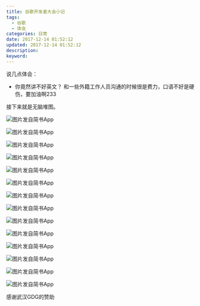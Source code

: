```yaml
---
title: 谷歌开发者大会小记
tags:
  - 谷歌
  - 体会
categories: 日常
date: 2017-12-14 01:52:12
updated: 2017-12-14 01:52:12
description:
keyword:
---
```




<!-- more -->

说几点体会：

- 你竟然讲不好英文？
  和一些外籍工作人员沟通的时候很是费力，口语不好是硬伤，要加油啊233



接下来就是无脑堆图。

![图片发自简书App](https://ws3.sinaimg.cn/large/006tKfTcly1fs3v0toy00j31hc0u0qb6.jpg)


![图片发自简书App](https://ws3.sinaimg.cn/large/006tKfTcly1fs3v0umuezj30ku0fntbd.jpg)

![图片发自简书App](https://ws3.sinaimg.cn/large/006tKfTcly1fs3v0w5i69j31kw23v4qp.jpg)

![图片发自简书App](https://ws1.sinaimg.cn/large/006tKfTcly1fs3v0yh46lj31kw23v4qp.jpg)

![图片发自简书App](https://ws3.sinaimg.cn/large/006tKfTcly1fs3v0zucu1j31kw23v7wh.jpg)

![图片发自简书App](https://ws2.sinaimg.cn/large/006tKfTcly1fs3v11l7ypj31kw16onaz.jpg)


![图片发自简书App](https://ws2.sinaimg.cn/large/006tKfTcly1fs3v12mbafj31kw16o4ej.jpg)


![图片发自简书App](https://ws2.sinaimg.cn/large/006tKfTcly1fs3v16e8jnj31kw23vhdt.jpg)

![图片发自简书App](https://ws3.sinaimg.cn/large/006tKfTcly1fs3v17trkwj31kw23ve81.jpg)

![图片发自简书App](https://ws2.sinaimg.cn/large/006tKfTcly1fs3v19ngxoj31kw23v1kx.jpg)

![图片发自简书App](https://ws3.sinaimg.cn/large/006tKfTcly1fs3v1emf4hj31kw2t5e81.jpg)

![图片发自简书App](https://ws1.sinaimg.cn/large/006tKfTcly1fs3v1g6gwqj31kw16o7oe.jpg)

![图片发自简书App](https://ws2.sinaimg.cn/large/006tKfTcly1fs3v1k0gd9j31kw23v4qp.jpg)

![图片发自简书App](https://ws4.sinaimg.cn/large/006tKfTcly1fs3v1msdbkj31kw16o7rt.jpg)




感谢武汉GDG的赞助



